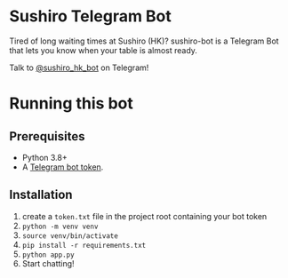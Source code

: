 # Sushiro Telegram Bot

Tired of long waiting times at Sushiro (HK)?
sushiro-bot is a Telegram Bot that lets you know when your table is
almost ready.

Talk to [@sushiro_hk_bot](https://t.me/sushiro_hk_bot) on Telegram! 

# Running this bot
## Prerequisites
- Python 3.8+
- A [Telegram bot token](https://core.telegram.org/bots).

## Installation
1. create a `token.txt` file in the project root containing your bot token
2. `python -m venv venv`
3. `source venv/bin/activate`
4. `pip install -r requirements.txt`
5. `python app.py`
6. Start chatting!

